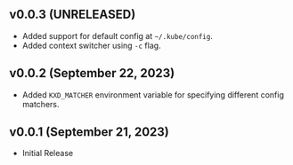 ## v0.0.3 (UNRELEASED)
* Added support for default config at `~/.kube/config`.
* Added context switcher using `-c` flag.

## v0.0.2 (September 22, 2023)
* Added `KXD_MATCHER` environment variable for specifying different config matchers.

## v0.0.1 (September 21, 2023)
* Initial Release
